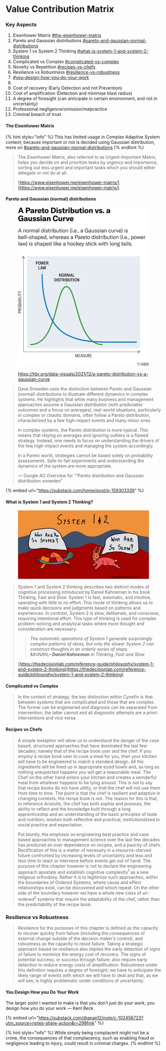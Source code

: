 # Value Contribution Matrix

### Key Aspects

1. Eisenhower Matrix [#the-eisenhower-matrix](value-contribution-matrix.md#the-eisenhower-matrix "mention")
2. Pareto and Gaussian distributions [#pareto-and-gaussian-normal-distributions](value-contribution-matrix.md#pareto-and-gaussian-normal-distributions "mention")
3. System 1 vs System 2 Thinking [#what-is-system-1-and-system-2-thinking](value-contribution-matrix.md#what-is-system-1-and-system-2-thinking "mention")
4. Complicated vs Complex [#complicated-vs-complex](value-contribution-matrix.md#complicated-vs-complex "mention")
5. Novelty vs Repetition [#recipes-vs-chefs](value-contribution-matrix.md#recipes-vs-chefs "mention")
6. Resilience vs Robustness [#resilience-vs-robustness](value-contribution-matrix.md#resilience-vs-robustness "mention")
7. [#you-design-how-you-do-your-work](value-contribution-matrix.md#you-design-how-you-do-your-work "mention")
8.
9. Cost of recovery (Early Detection and not Prevention)
10. Cost of amplification (Detection and minimise blast radius)
11. A degree of foresight (can anticipate in certain environment, and not in uncertainty)
12. Professional negligence/omission/malpractice&#x20;
13. Criminal breach of trust

#### The Eisenhower Matrix

{% hint style="info" %}
This has limited usage in Complex Adaptive System context; because important or not is decided using Gaussian distribution, more on [#pareto-and-gaussian-normal-distributions](value-contribution-matrix.md#pareto-and-gaussian-normal-distributions "mention")
{% endhint %}

> The Eisenhower Matrix, also referred to as Urgent-Important Matrix, helps you decide on and prioritize tasks by urgency and importance, sorting out less urgent and important tasks which you should either delegate or not do at all.
>
> [https://www.eisenhower.me/eisenhower-matrix/](https://www.eisenhower.me/eisenhower-matrix/)

#### Pareto and Gaussian (normal) distributions

<figure><img src="../../.gitbook/assets/image (1).png" alt=""><figcaption><p><a href="https://hbr.org/data-visuals/2021/12/a-pareto-distribution-vs-a-gaussian-curve">https://hbr.org/data-visuals/2021/12/a-pareto-distribution-vs-a-gaussian-curve</a></p></figcaption></figure>

> Dave Snowden uses the distinction between Pareto and Gaussian (normal) distributions to illustrate different dynamics in complex systems. He highlights that while many business and management approaches assume a Gaussian distribution (with predictable outcomes and a focus on averages), real-world situations, particularly in complex or chaotic domains, often follow a Pareto distribution, characterized by a few high-impact events and many minor ones.
>
> In complex systems, the Pareto distribution is more typical. This means that relying on averages and ignoring outliers is a flawed strategy. Instead, one needs to focus on understanding the drivers of the few high-impact events and managing the system accordingly.
>
> In a Pareto world, strategies cannot be based solely on probability assessments. Safe-to-fail experiments and understanding the dynamics of the system are more appropriate.
>
> — Google AO Overview for '"Pareto distribution and Gaussian distribution snowden"

{% embed url="https://substack.com/home/post/p-159303339" %}

#### What is System 1 and System 2 Thinking?

<figure><img src="../../.gitbook/assets/image.png" alt=""><figcaption></figcaption></figure>

> System 1 and System 2 thinking describes two distinct modes of cognitive processing introduced by Daniel Kahneman in his book Thinking, Fast and Slow. System 1 is fast, automatic, and intuitive, operating with little to no effort. This mode of thinking allows us to make quick decisions and judgments based on patterns and experiences. In contrast, System 2 is slow, deliberate, and conscious, requiring intentional effort. This type of thinking is used for complex problem-solving and analytical tasks where more thought and consideration are necessary.
>
>
>
> > _The automatic operations of System 1 generate surprisingly complex patterns of ideas, but only the slower System 2 can construct thoughts in an orderly series of steps._\
> > &#xNAN;_**– Daniel Kahneman** in Thinking, Fast and Slow_
>
> [https://thedecisionlab.com/reference-guide/philosophy/system-1-and-system-2-thinking](https://thedecisionlab.com/reference-guide/philosophy/system-1-and-system-2-thinking)

#### Complicated vs Complex

> In the context of strategy, the key distinction within Cynefin is that between systems that are complicated and those that are complex. The former can be engineered and diagnosis can be separated from intervention, the latter cannot and all diagnostic attempts are a priori interventions and vice versa.

#### Recipes vs Chefs&#x20;

> A simple metaphor will allow us to understand the danger of the case based, structured approaches that have dominated the last few decades; namely that of the recipe book user and the chef. If you employ a recipe book user to cook a meal for you, then your kitchen will have to be engineered to match a standard design. All the ingredients will be lined up in appropriate sized bowls and, as long as nothing unexpected happens you will get a reasonable meal. The Chef on the other hand enters your kitchen and creates a wonderful meal from whatever happens to be lying around. This is not to say that recipe books do not have utility, or that the chef will not use them from time to time. The point is that the chef is resilient and adaptive in changing contexts; the recipe book is not. The reason for this is that, to reference Aristotle, the chef has both _sophia_ and _pronesis_, the ability to reflect and the knowledge built through a long apprenticeship and an understanding of the basic principles of taste and nutrition; wisdom both reflective and practical, institutionalized in social practice and expectation.
>
>
>
> Put bluntly, the emphasis on engineering best practice and case based approaches to management science over the last few decades has produced an over dependence on recipes, and a paucity of chefs. Rectification of this is a matter of necessity in a resource-starved future confronted by increasing levels of uncertainty and less and less time to react or intervene before events get out of hand. The purpose of this chapter however is not to declare the engineering approach apostate and establish cognitive complexity<sup>1</sup> as a new religious orthodoxy. Rather it is to legitimize such approaches, within the boundaries of Ordered Systems, where cause and effect relationships exist, can be discovered and which repeat. On the other side of the boundary however we have a whole new class of un-ordered<sup>2</sup> systems that require the adaptability of the chef, rather than the predictability of the recipe book.

### Resilience vs Robustness

> Resilience for the purposes of this chapter is defined as the capacity to recover quickly from failure (including the consequences of external change outside of the decision maker’s control), and robustness as the capacity to resist failure. Taking a strategic approach based on resilience also implies the early detection of signs of failure to minimize the energy cost of recovery. The signs of potential success, or success through failure, also require early detection to reduce energy costs of amplification. Robustness under this definition requires a degree of foresight; we have to anticipate the likely range of events with which we will have to deal and that, as we will see, is highly problematic under conditions of uncertainty.

#### You Design How you Do Your Work

The larger point I wanted to make is that you don’t just do your work, you design how you do your work — Kent Beck

{% embed url="https://substack.com/@anan12/note/c-102456723?utm_source=notes-share-action&r=299fmk" %}

{% hint style="info" %}
While simply being complacent might not be a crime, the consequences of that complacency, such as enabling fraud or negligence leading to injury, could result in criminal charges.
{% endhint %}
